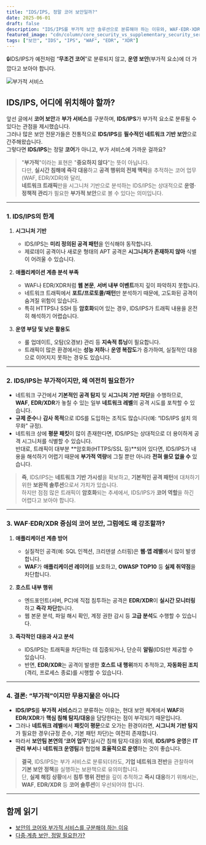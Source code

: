 ```yaml
---
title: "IDS/IPS, 정말 코어 보안일까?"
date: 2025-06-01
draft: false
description: "IDS/IPS를 부가적 보안 솔루션으로 분류해야 하는 이유와, WAF·EDR·XDR 중심 코어 보안 체계의 중요성을 살펴봅니다."
featured_image: "cdn/column/core_security_vs_supplementary_security_services.png"
tags: ["보안", "IDS", "IPS", "WAF", "EDR", "XDR"]
---
```


🔒IDS/IPS가 예전처럼 “**무조건 코어**”로 분류되지 않고, **운영 보안**(부가적 요소)에 더 가깝다고 보아야 합니다.

![부가적 서비스](https://blog.plura.io/cdn/tech/why_supplementary_security_services-ips.png)

## IDS/IPS, 어디에 위치해야 할까?

앞선 글에서 **코어 보안**과 **부가 서비스**를 구분하며, **IDS/IPS**가 부가적 요소로 분류될 수 있다는 관점을 제시했습니다.  
그러나 많은 보안 전문가들은 전통적으로 **IDS/IPS**를 **필수적인 네트워크 기반 보안**으로 간주해왔습니다.  
그렇다면 **IDS/IPS**는 정말 **코어**가 아니고, 부가 서비스에 가까운 걸까요?

> "**부가적**"이라는 표현은 "**중요하지 않다**"는 뜻이 아닙니다.  
> 다만, **실시간 침해에 즉각 대응**하고 **공격 행위의 전체 맥락**을 추적하는 코어 업무(WAF, EDR/XDR)와 달리,  
> **네트워크 트래픽**만을 시그니처 기반으로 분석하는 IDS/IPS는 상대적으로 **운영·정책적 관리**가 필요한 **부가적 보안**으로 볼 수 있다는 의미입니다.

---

### 1. IDS/IPS의 한계

1) **시그니처 기반**  
   - IDS/IPS는 **미리 정의된 공격 패턴**을 인식해야 동작합니다.  
   - 제로데이 공격이나 새로운 형태의 APT 공격은 **시그니처가 존재하지 않아** 식별이 어려울 수 있습니다.

2) **애플리케이션 계층 분석 부족**  
   - WAF나 EDR/XDR처럼 **웹 본문**, **서버 내부 이벤트**까지 깊이 파악하지 못합니다.  
   - 네트워크 트래픽에서 **포트/프로토콜/패턴**만 분석하기 때문에, 고도화된 공격이 숨겨질 위험이 있습니다.  
   - 특히 HTTPS나 SSH 등 **암호화**되어 있는 경우, IDS/IPS가 트래픽 내용을 온전히 해석하기 어렵습니다.

3) **운영 부담 및 낮은 활용도**  
   - 룰 업데이트, 오탐(오경보) 관리 등 **지속적 튜닝**이 필요합니다.  
   - 트래픽이 많은 환경에서는 **성능 저하**나 **운영 복잡도**가 증가하여, 실질적인 대응으로 이어지지 못하는 경우도 있습니다.

---

### 2. IDS/IPS는 부가적이지만, 왜 여전히 필요한가?

- 네트워크 구간에서 **기본적인 공격 탐지** 및 **시그니처 기반 차단**을 수행하므로,  
  **WAF**, **EDR/XDR**가 놓칠 수 있는 일부 **네트워크 레벨**의 공격 시도를 포착할 수 있습니다.  
- **규제 준수**나 **감사 목적**으로 IDS를 도입하는 조직도 많습니다(예: “IDS/IPS 설치 의무화” 규정).
- 네트워크 상에 **평문 패킷**이 많이 존재한다면, IDS/IPS는 상대적으로 더 용이하게 공격 시그니처를 식별할 수 있습니다.  
  반대로, 트래픽이 대부분 **암호화(HTTPS/SSL 등)**되어 있다면, IDS/IPS가 내용을 해석하기 어렵기 때문에 **부가적 역량**에 그칠 뿐만 아니라 **전혀 쓸모 없을 수** 있습니다.

> **즉**, IDS/IPS는 **네트워크 기반 가시성**을 확보하고, **기본적인 공격 패턴**에 대처하기 위한 **보완적 솔루션**으로서 가치가 있습니다.  
> 하지만 점점 많은 트래픽이 **암호화**되는 추세에서, IDS/IPS가 **코어 역할**을 하긴 어렵다고 보아야 합니다.

---

### 3. WAF·EDR/XDR 중심의 코어 보안, 그럼에도 왜 강조할까?

1) **애플리케이션 계층 방어**  
   - 실질적인 공격(예: SQL 인젝션, 크리덴셜 스터핑)은 **웹·앱 레벨**에서 많이 발생합니다.  
   - **WAF**가 **애플리케이션 레이어**를 보호하고, **OWASP TOP10** 등 **실제 취약점**을 차단합니다.

2) **호스트 내부 행위**  
   - 엔드포인트(서버, PC)에 직접 침투하는 공격은 **EDR/XDR**이 **실시간 모니터링**하고 **즉각 차단**합니다.  
   - 웹 본문 분석, 파일 해시 확인, 계정 권한 감시 등 **고급 분석**도 수행할 수 있습니다.

3) **즉각적인 대응과 사고 분석**  
   - IDS/IPS는 트래픽을 차단하는 데 집중되거나, 단순히 **알림**(IDS)만 제공할 수 있습니다.  
   - 반면, **EDR/XDR**는 공격이 발생한 **호스트 내 행위**까지 추적하고, **자동화된 조치**(격리, 프로세스 종료)를 시행할 수 있습니다.

---

### 4. 결론: “부가적”이지만 무용지물은 아니다

- **IDS/IPS**를 **부가적 서비스**라고 분류하는 이유는, 현대 보안 체계에서 **WAF**와 **EDR/XDR**가 **핵심 침해 탐지/대응**을 담당한다는 점이 부각되기 때문입니다.  
- 그러나 **네트워크 레벨**에서 **패킷이 평문**으로 오가는 환경이라면, **시그니처 기반 탐지**가 필요한 경우(규정 준수, 기본 패턴 차단)는 여전히 존재합니다.  
- 따라서 **보안팀 본연의 ‘코어 업무’**(실시간 침해 탐지·대응) 외에, **IDS/IPS 운영**은 **IT 관리 부서**나 **네트워크 운영팀**과 협업해 **효율적으로 운영**하는 것이 좋습니다.

> **결국**, IDS/IPS는 부가 서비스로 분류되더라도, **기업 네트워크 전반**을 관찰하며 **기본 보안 정책**을 실행하는 보완책으로 유의미합니다.  
> 단, **실제 해킹 상황**에서 **침투 행위 전반**을 깊이 추적하고 **즉시 대응**하기 위해서는,  
> **WAF**, **EDR/XDR** 등 **코어 솔루션**이 우선되어야 합니다.

---

## 함께 읽기
- [보안의 코어와 부가적 서비스를 구분해야 하는 이유](https://blog.plura.io/ko/column/core_security_vs_supplementary_security_services)
- [다중∙계층 보안, 정말 필요한가?](https://blog.plura.io/ko/column/overkill-multi-layer-security/)
